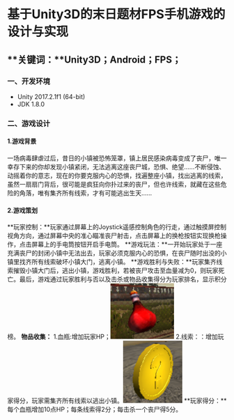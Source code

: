 # 基于Unity3D的末日题材FPS手机游戏的设计与实现

## **关键词：**Unity3D；Android；FPS； 

### 一、开发环境
- Unity 2017.2.1f1 (64-bit)
- JDK 1.8.0

### 二、游戏设计

#### 1.游戏背景
一场病毒肆虐过后，昔日的小镇被恐怖笼罩，镇上居民感染病毒变成了丧尸，唯一幸存下来的你却发现小镇紧闭，无法逃离这座丧尸城，恐惧、绝望……不断侵蚀、动摇着你的意志，现在的你要克服内心的恐惧，找遍整座小镇，找出逃离的线索，虽然一扇扇门背后，很可能是疯狂向你扑过来的丧尸，但也许线索，就藏在这些危险的角落，唯有集齐所有线索，才有可能逃出生天……

#### 2.游戏策划
**玩家控制：**玩家通过屏幕上的Joystick遥感控制角色的行走，通过触摸屏控制视角方向，通过屏幕中央的准心瞄准丧尸射击，点击屏幕上的换枪按钮实现换枪操作，点击屏幕上的手电筒按钮开启手电筒。
**游戏玩法：**一开始玩家处于一座充满丧尸的封闭小镇中无法出去，玩家必须克服内心的恐惧，在丧尸随时出没的小镇里找齐所有线索破坏小镇大门，逃离小镇。
**游戏胜利与失败：**玩家集齐线索摧毁小镇大门后，逃出小镇，游戏胜利，若被丧尸攻击至血量减为0，则玩家死亡。最后，游戏通过玩家胜利与否以及击杀或物品收集得分为玩家排名，显示积分榜。
**物品收集：**
1.血瓶:增加玩家HP；![血瓶](https://github.com/SweeneyChoi/Doomsday-FPS/blob/master/Image/blood.png)
2.线索：：增加玩家得分，玩家需集齐所有线索以逃出小镇。![线索](https://github.com/SweeneyChoi/Doomsday-FPS/blob/master/Image/key.png)
**玩家得分：**每个血瓶增加10点HP；每条线索得2分；每击杀一个丧尸得5分。

